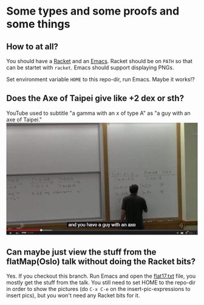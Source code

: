 # Some types and some proofs and some things

## How to at all?

You should have a [Racket](https://racket-lang.org/) and an [Emacs](https://www.gnu.org/software/emacs/). Racket should be on `PATH` so that can be startet with `racket`. Emacs should support displaying PNGs.

Set environment variable `HOME` to this repo-dir, run Emacs. Maybe it works!?

## Does the Axe of Taipei give like +2 dex or sth?

YouTube used to subtitle "a gamma with an x of type A" as "a guy with an axe of Taipei."
![gamme with an x](axe.jpg)

## Can maybe just view the stuff from the flatMap(Oslo) talk without doing the Racket bits?

Yes. If you checkout this branch. Run Emacs and open the [flat17.txt](lambs/flat17.txt) file, you mostly get the stuff from the talk. You still need to set HOME to the repo-dir in order to show the pictures (do `C-x C-e` on the insert-pic-expressions to insert pics), but you won't need any Racket bits for it.
